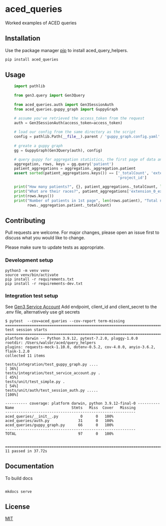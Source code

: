 # aced_queries
Worked examples of ACED queries


## Installation

Use the package manager [pip](https://pip.pypa.io/en/stable/) to install aced_query_helpers.

```bash
pip install aced_queries
```

## Usage

```python
    import pathlib
    
    from gen3.query import Gen3Query
    
    from aced_queries.auth import Gen3SessionAuth
    from aced_queries.guppy_graph import GuppyGraph

    # assume you've retrieved the access_token from the request
    auth = Gen3SessionAuth(access_token=access_token)
    
    # load our config from the same directory as the script
    config = pathlib.Path(__file__).parent / 'guppy_graph.config.yaml'
    
    # greate a guppy graph
    gg = GuppyGraph(Gen3Query(auth), config)

    # query guppy for aggregation statistics, the first page of data and the keys for all patients 
    aggregation, rows, keys = gg.query('patient')
    patient_aggregations = aggregation._aggregation.patient
    assert sorted(patient_aggregations.keys()) == ['_totalCount', 'extension_0_extension_1_valueString', 'gender',
                                                   'project_id']

    print("How many patients?", {}, patient_aggregations._totalCount, len(keys))
    print("What are their races?", patient_aggregations['extension_0_extension_1_valueString'])
    print(rows.keys())
    print("Number of patients in 1st page", len(rows.patient), "Total number of patients",
          rows._aggregation.patient._totalCount)

```

## Contributing

Pull requests are welcome. For major changes, please open an issue first
to discuss what you would like to change.

Please make sure to update tests as appropriate.

### Development setup

```commandline
python3 -m venv venv
source venv/bin/activate 
pip install -r requirements.txt 
pip install -r requirements-dev.txt 

```

### Integration test setup

See [Gen3 Service Account]( https://github.com/uc-cdis/fence/blob/master/README.md#register-an-oauth-client-for-a-client-credentials-flow)
Add endpoint, client_id and client_secret to the .env file, alternatively use git secrets

```commandline
$ pytest  --cov=aced_queries --cov-report term-missing
================================================================================ test session starts ================================================================================
platform darwin -- Python 3.9.12, pytest-7.2.0, pluggy-1.0.0
rootdir: /Users/walsbr/aced/query_helpers
plugins: requests-mock-1.10.0, dotenv-0.5.2, cov-4.0.0, anyio-3.6.2, flask-1.2.0
collected 11 items                                                                                                                                                                  

tests/integration/test_guppy_graph.py ....                                                                                                                                    [ 36%]
tests/integration/test_service_account.py .                                                                                                                                   [ 45%]
tests/unit/test_simple.py .                                                                                                                                                   [ 54%]
tests/unit/auth/test_session_auth.py .....                                                                                                                                    [100%]

---------- coverage: platform darwin, python 3.9.12-final-0 ----------
Name                          Stmts   Miss  Cover   Missing
-----------------------------------------------------------
aced_queries/__init__.py          0      0   100%
aced_queries/auth.py             31      0   100%
aced_queries/guppy_graph.py      66      0   100%
-----------------------------------------------------------
TOTAL                            97      0   100%


================================================================================ 11 passed in 37.72s
```

## Documentation

To build docs
```commandline

mkdocs serve

```


## License

[MIT](https://choosealicense.com/licenses/mit/)